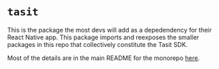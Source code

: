 # `tasit`

This is the package the most devs will add as a depedendency for their React Native app. This package imports and reexposes the smaller packages in this repo that collectively constitute the Tasit SDK.

Most of the details are in the main README for the monorepo [here](https://github.com/tasitlabs/tasit-sdk/blob/develop/README.md).
